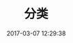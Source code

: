 ---
title: 分类
date: 2017-03-07 12:29:38
type: "categories" # 将页面的类型设置为 categories，主题将自动为这个页面显示所有分类
comments: true # 如果有启用多说 或者 Disqus 评论，默认页面也会带有评论。需要关闭的话，设置为 false
---